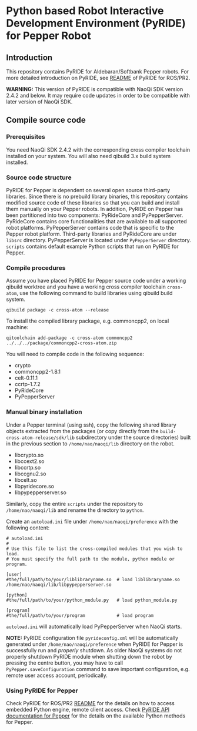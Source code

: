 # Python based Robot Interactive Development Environment (PyRIDE) for Pepper Robot

## Introduction
This repository contains PyRIDE for Aldebaran/Softbank Pepper robots. For more detailed introduction on PyRIDE, see [README](https://github.com/uts-magic-lab/pyride_pr2/blob/master/README.md) of PyRIDE for ROS/PR2.

**WARNING:** This version of PyRIDE is compatible with NaoQi SDK version 2.4.2 and below. It may require code updates in order to be compatible with later version of NaoQi SDK.

## Compile source code
### Prerequisites
You need NaoQi SDK 2.4.2 with the corresponding cross compiler toolchain installed on your system. You will also need qibuild 3.x build system installed.

### Source code structure
PyRIDE for Pepper is dependent on several open source third-party libraries. Since there is no prebuild library binaries, this repository contains modified source code of these libraries so that you can build and install them manually on your Pepper robots. In addition, PyRIDE on Pepper has been partitioned into two components: PyRideCore and PyPepperServer. PyRideCore contains core functionalities that are available to all supported robot platforms. PyPepperServer contains code that is specific to the Pepper robot platform. Third-party libraries and PyRideCore are under ```libsrc``` directory. PyPepperServer is located under ```PyPepperServer``` directory. ```scripts``` contains default example Python scripts that run on PyRIDE for Pepper.

### Compile procedures
Assume you have placed PyRIDE for Pepper source code under a working qibuild worktree and you have a working cross compiler toolchain ```cross-atom```, use the following command to build libraries using qibuild build system.

```
qibuild package -c cross-atom --release
```

To install the compiled library package, e.g. commoncpp2, on local machine:

```
qitoolchain add-package -c cross-atom commoncpp2 ../../../package/commoncpp2-cross-atom.zip
```

You will need to compile code in the following sequence:
* crypto
* commoncpp2-1.8.1
* celt-0.11.1
* ccrtp-1.7.2
* PyRideCore
* PyPepperServer

### Manual binary installation
Under a Pepper terminal (using ssh), copy the following shared library objects extracted from the packages (or copy directly from the ```build-cross-atom-release/sdk/lib``` subdirectory under the source directories) built in the previous section to ```/home/nao/naoqi/lib``` directory on the robot.

* libcrypto.so
* libccext2.so
* libccrtp.so
* libccgnu2.so
* libcelt.so
* libpyridecore.so
* libpypepperserver.so

Similarly, copy the entire ```scripts``` under the repository to ```/home/nao/naoqi/lib``` and rename the directory to ```python```.

Create an ```autoload.ini``` file under ```/home/nao/naoqi/preference``` with the following content:

```
# autoload.ini
#
# Use this file to list the cross-compiled modules that you wish to load.
# You must specify the full path to the module, python module or program.

[user]
#the/full/path/to/your/liblibraryname.so  # load liblibraryname.so
/home/nao/naoqi/lib/libpypepperserver.so

[python]
#the/full/path/to/your/python_module.py   # load python_module.py

[program]
#the/full/path/to/your/program            # load program
```

```autoload.ini``` will automatically load PyPepperServer when NaoQi starts.

**NOTE:** PyRIDE configuration file ```pyrideconfig.xml``` will be automatically generated under ```/home/nao/naoqi/preference``` when PyRIDE for Pepper is successfully run and *properly* shutdown. As older NaoQi systems do not properly shutdown PyRIDE module when shutting down the robot by pressing the centre button, you may have to call ```PyPepper.saveConfiguration``` command to save important configuration, e.g. remote user access account, periodically.

### Using PyRIDE for Pepper
Check PyRIDE for ROS/PR2 [README](https://github.com/uts-magic-lab/pyride_pr2/blob/master/README.md) for the details on how to access embedded Python engine, remote client access. Check [PyRIDE API documentation for Pepper](http://uts-magic-lab.github.io/pyride_nao) for the details on the available Python methods for Pepper.
